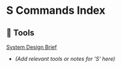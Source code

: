 # S Commands Index

## 🧰 Tools


[System Design Brief](./System-Design-Brief.md)
- *(Add relevant tools or notes for 'S' here)*
